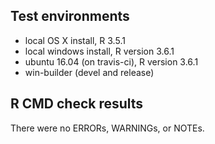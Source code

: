 ## Test environments
* local OS X install, R 3.5.1
* local windows install, R version 3.6.1
* ubuntu 16.04 (on travis-ci), R version 3.6.1
* win-builder (devel and release)

## R CMD check results
There were no ERRORs, WARNINGs, or NOTEs.
